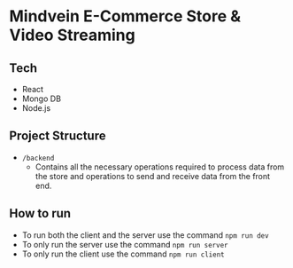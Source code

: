 # Mindvein E-Commerce Store & Video Streaming

## Tech

-   React
-   Mongo DB
-   Node.js

## Project Structure

-   `/backend`
    -   Contains all the necessary operations required to process data from the store and operations to send and receive data from the front end.

## How to run

-   To run both the client and the server use the command `npm run dev`
-   To only run the server use the command `npm run server`
-   To only run the client use the command `npm run client`

